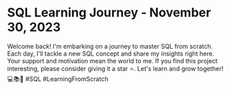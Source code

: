 # SQL Learning Journey - November 30, 2023

Welcome back! I'm embarking on a journey to master SQL from scratch. Each day, I'll tackle a new SQL concept and share my insights right here. Your support and motivation mean the world to me. If you find this project interesting, please consider giving it a star ⭐️. Let's learn and grow together! 💻📚🚀 #SQL #LearningFromScratch
